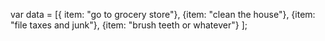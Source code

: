var data = [{
  item: "go to grocery store"},
  {item: "clean the house"},
  {item: "file taxes and junk"},
  {item: "brush teeth or whatever"}
  ];
